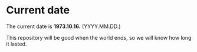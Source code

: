 # Current date

The current date is **1973.10.16.** (YYYY.MM.DD.)

This repository will be good when the world ends, so we will know how long it lasted.